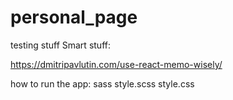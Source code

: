 # personal_page
testing stuff
Smart stuff:

https://dmitripavlutin.com/use-react-memo-wisely/

how to run the app:
sass style.scss style.css